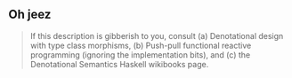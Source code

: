 ## Oh jeez

> If this description is gibberish to you, consult (a) Denotational design with
> type class morphisms, (b) Push-pull functional reactive programming (ignoring
> the implementation bits), and (c) the Denotational Semantics Haskell wikibooks
> page.
